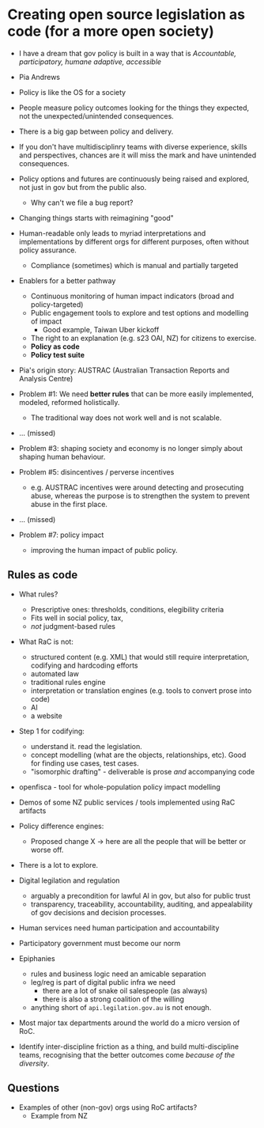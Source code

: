 # Creating open source legislation as code (for a more open society)

- I have a dream that gov policy is built in a way that is
  *Accountable, participatory, humane adaptive, accessible*

- Pia Andrews

- Policy is like the OS for a society

- People measure policy outcomes looking for the things they
  expected, not the unexpected/unintended consequences.

- There is a big gap between policy and delivery.

- If you don't have multidisciplinry teams with diverse experience,
  skills and perspectives, chances are it will miss the mark and
  have unintended consequences.

- Policy options and futures are continuously being raised and
  explored, not just in gov but from the public also.
  - Why can't we file a bug report?
 
- Changing things starts with reimagining "good"

- Human-readable only leads to myriad interpretations and
  implementations by different orgs for different purposes, often
  without policy assurance.
  - Compliance (sometimes) which is manual and partially targeted

- Enablers for a better pathway
  - Continuous monitoring of human impact indicators (broad and
    policy-targeted)
  - Public engagement tools to explore and test options and
    modelling of impact
    - Good example, Taiwan Uber kickoff
  - The right to an explanation (e.g. s23 OAI, NZ) for citizens to
    exercise.
  - **Policy as code**
  - **Policy test suite**

- Pia's origin story: AUSTRAC (Australian Transaction Reports and
  Analysis Centre)

- Problem #1: We need **better rules** that can be more easily
  implemented, modeled, reformed holistically.
  - The traditional way does not work well and is not scalable.

- ... (missed)

- Problem #3: shaping society and economy is no longer simply about
  shaping human behaviour.

- Problem #5: disincentives / perverse incentives
  - e.g. AUSTRAC incentives were around detecting and prosecuting
    abuse, whereas the purpose is to strengthen the system to
    prevent abuse in the first place.

- ... (missed)

- Problem #7: policy impact
  - improving the human impact of public policy.

## Rules as code

- What rules?
  - Prescriptive ones: thresholds, conditions, elegibility criteria
  - Fits well in social policy, tax, 
  - *not* judgment-based rules

- What RaC is not:
  - structured content (e.g. XML) that would still require
    interpretation, codifying and hardcoding efforts
  - automated law
  - traditional rules engine
  - interpretation or translation engines (e.g. tools to convert
    prose into code)
  - AI
  - a website

- Step 1 for codifying:
  - understand it.  read the legislation.
  - concept modelling (what are the objects, relationships, etc).
    Good for finding use cases, test cases.
  - "isomorphic drafting" - deliverable is prose *and* accompanying
    code

- openfisca - tool for whole-population policy impact modelling

- Demos of some NZ public services / tools implemented using RaC
  artifacts

- Policy difference engines:
  - Proposed change X → here are all the people that will be better
    or worse off.

- There is a lot to explore.

- Digital legilation and regulation
  - arguably a precondition for lawful AI in gov, but also for
    public trust
  - transparency, traceability, accountability, auditing, and
    appealability of gov decisions and decision processes.

- Human services need human participation and accountability

- Participatory government must become our norm

- Epiphanies
  - rules and business logic need an amicable separation
  - leg/reg is part of digital public infra we need
    - there are a lot of snake oil salespeople (as always)
    - there is also a strong coalition of the willing
  - anything short of `api.legilation.gov.au` is not enough.

- Most major tax departments around the world do a micro version of
  RoC.

- Identify inter-discipline friction as a thing, and build
  multi-discipline teams, recognising that the better outcomes come
  *because of the diversity*.

## Questions

- Examples of other (non-gov) orgs using RoC artifacts?
  - Example from NZ
